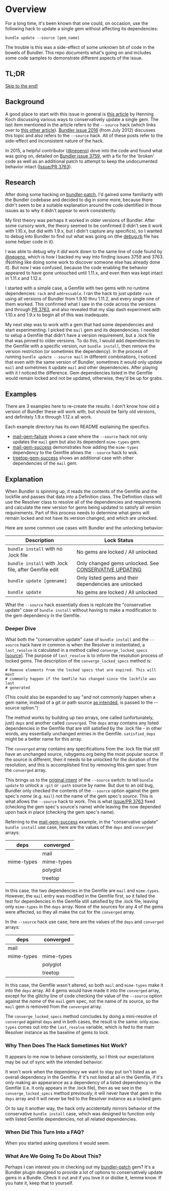 # Overview

For a long time, it's been known that one could, on occasion, use the following hack to update a single gem
without affecting its dependencies:

    bundle update --source [gem_name]

The trouble is this was a side-effect of some unknown bit of code in the bowels of Bundler. This repo documents
what's going on and includes some code samples to demonstrate different aspects of the issue.

## TL;DR

[Skip to the end!](https://github.com/chrismo/bundler-source-hack#why-then-does-the-hack-sometimes-not-work)

## Background

A good place to start with this issue in general is [this article](http://makandracards.com/makandra/13885-how-to-update-a-single-gem-conservatively)
by Henning Koch discussing various ways to conservatively update a single gem. The last item mentioned in the article
refers to the `--source` hack (which links over to [this other article](http://ilikestuffblog.com/2012/07/01/you-should-update-one-gem-at-a-time-with-bundler-heres-how/)).
[Bundler issue 2016](https://github.com/bundler/bundler/issues/2016) (from July 2012) discusses this topic and also
refers to the `--source` hack. All of these posts refer to the side-effect and inconsistent nature of the hack.

In 2015, a helpful contributor ([@neoeno](https://github.com/neoeno)) dove into the code and found what was going on, detailed on
[Bundler issue 3759](https://github.com/bundler/bundler/issues/3759), with a fix for the 'broken' code as well
as an additional patch to attempt to keep the undocumented behavior intact
([Issue/PR 3763](https://github.com/bundler/bundler/pull/3763)).

## Research

After doing some hacking on [bundler-patch](https://github.com/livingsocial/bundler-patch), I'd
gained some familiarity with the Bundler codebase and decided to dig in some more, because there didn't seem to be
a suitable explanation around the code identified in those issues as to why it didn't appear to work consistently.

My first theory was perhaps it worked in older versions of Bundler. After some cursory work, the theory seemed to be
confirmed (I didn't see it work with 1.10.x, but did with 1.9.x, but I didn't capture any specifics), so
I wanted to debug into Bundler to find out what was going on (the [debug.rb](debug.rb) file has some helper code
in it).

I was able to debug why it _did_ work down to the same line of code found by [@neoeno](https://github.com/neoeno),
which is how I backed my
way into finding issues 3759 and 3763. (Nothing like doing some work to discover someone else has
already done it). But now I was confused, because the code enabling the behavior appeared to have gone untouched
until 1.11.x, and even then was kept intact in 1.11.x and 1.12.x.

I started with a simple case, a Gemfile with two gems with no runtime dependencies: `rack` and `addressable`. I ran
the hack to just update `rack` using all versions of Bundler from 1.9.10 thru 1.11.2, and every single one of them
worked. This confirmed what I saw in the code across the versions and through [PR 3763](https://github.com/bundler/bundler/pull/3763),
and also revealed that my slap dash experiment with 1.10.x and 1.9.x to begin all of this was inadequate.

My next step was to work with a gem that had some dependencies and start experimenting. I picked the `mail` gem
and its dependencies. I needed to setup a Gemfile that didn't have a version requirement, but a .lock file that
was pinned to older versions. To do this, I would add dependencies to the Gemfile
with a specific version, run `bundle install`, then remove the version restriction (or sometimes the dependency).
In the process of running `bundle update --source mail` in different combinations, I noticed that even with the same
version of Bundler, sometimes it would only update `mail` and sometimes it update `mail` and other dependencies.
After playing with it I noticed the difference.
Gem dependencies listed in the Gemfile would remain locked and not be updated, otherwise, they'd be up for grabs.

## Examples

There are 3 examples here to re-create the results. I don't know how old a version of Bundler these will work with,
but should be fairly old versions, and definitely 1.9.x through 1.12.x all work.

Each example directory has its own README explaining the specifics.

- [mail-gem-failure](mail-gem-failure) shows a case where the `--source` hack not only updates the `mail` gem but also
its dependent `mime-types` gem.
- [mail-gem-success](mail-gem-success) demonstrates how adding the `mime-types` dependency to the Gemfile allows the
`--source` hack to wok.
- [treetop-gem-success](treetop-gem-success) shows an additional case with other dependencies of the `mail` gem.

## Explanation

When Bundler is spinning up, it reads the contents of the Gemfile and the lockfile and passes that data into a
Definition class. The Definition class will use the Resolver class to resolve all of the dependencies and requirements
and calculate the new version for gems being updated to satisfy all version requirements.
Part of this process needs to determine what gems will remain locked and not have its version changed,
and which are unlocked.

Here are some common use cases with Bundler and the unlocking behavior:

| Description                       | Lock Status                       |
|-----------------------------------|-----------------------------------|
| `bundle install` with no .lock file | No gems are locked / All unlocked |
| `bundle install` with .lock file, after Gemfile edit | Only changed gems unlocked. See [CONSERVATIVE UPDATING](http://bundler.io/v1.12/man/bundle-install.1.html#CONSERVATIVE-UPDATING)        |
| `bundle update [gemname]`           | Only listed gems and their dependencies are unlocked |
| `bundle update`                     | No gems are locked / All unlocked |

What the `--source` hack essentially does is replicate the "conservative update" case of `bundle install` without
having to make a modification to the gem dependency in the Gemfile.

### Deeper Dive

What both the "conservative update" case of `bundle install` and the `--source` hack have in common is when
the Resolver is instantiated, a `last_resolve` is calculated in a method called `converge_locked_specs`
[[source](https://github.com/bundler/bundler/blob/1-11-stable/lib/bundler/definition.rb#L516)]. The purpose of
`last_resolve` is to inform the resolution process of locked gems. The
description of the `converge_locked_specs` method is:

    # Remove elements from the locked specs that are expired. This will most
    # commonly happen if the Gemfile has changed since the lockfile was last
    # generated

(This could also be expanded to say "and not commonly happen when a gem name, instead of a git or path source
[as intended](http://bundler.io/v1.12/man/bundle-update.1.html), is passed to the --source option.")

The method works by building up two arrays, one called (unfortunately, just) `deps` and another called `converged`.
The `deps` array contains any listed dependencies in the Gemfile that are still satisfied by the .lock file - in
other words, any essentially unchanged entries in the Gemfile. `satisfied_deps` might be a better name
for this array.

The `converged` array contains any specifications from the .lock file that still have an unchanged source, rubygems.org
being the most popular source. If the source is different, then it needs to be unlocked for the duration of the
resolution, and this is accomplished first by removing this gem spec from the `converged` array.

This brings us to the [original intent](http://bundler.io/v1.12/man/bundle-update.1.html) of the `--source` switch:
to tell `bundle update` to unlock
a `:git` or `:path` source by name. But due to an old bug, Bundler only checked the contents of the
`--source` option against the gem spec's _name_ (e.g. `mail`) not the name of the gem spec's _source_. This is what
allows the `--source` hack to work. This is what [Issue/PR 3763](https://github.com/bundler/bundler/pull/3763) fixed
(checking the gem spec's source's name) while leaving the now depended upon hack in place (checking the gem spec's name).

Referring to the [mail-gem-success](mail-gem-success) example, in the "conservative update" `bundle install` use case,
here are the values of the `deps` and `converged` arrays:

| deps | converged |
|------|------------|
|            | mail |
| mime-types | mime-types |
|            | polyglot |
|            | treetop |

In this case, the two dependencies in the Gemfile are `mail` and `mime-types`. However, the `mail` entry was modified
in the Gemfile first, so it failed the test for dependencies in the Gemfile
still satisfied by the .lock file, leaving only `mime-types` in the `deps` array.
None of the sources for any 4 of the gems were affected, so they all make the cut for the `converged` array.


In the `--source` hack use case, here are the values of the `deps` and `converged` arrays:

| deps | converged |
|------|------------|
| mail        | |
| mime-types  | mime-types |
|             | polyglot |
|            | treetop |

In this case, the Gemfile wasn't altered, so both `mail` and `mime-types` make it into the `deps` array. All 4 gems
would have made it into the `converged` array, except for the glitchy line of code checking the value of the
`--source` option against the _name_ of the `mail` gem spec, not the name of its source, so the `mail` gem is removed
from the `converged` array.

The `converge_locked_specs` method concludes by doing a mini-resolve of `converged` against `deps` and in both cases,
the result is the same: only `mime-types` comes out into the `last_resolve` variable, which is fed to the
main Resolver instance as the baseline of gems to lock.


### Why Then Does The Hack Sometimes Not Work?

It appears to me now to behave consistently, so I think our expectations may be out of sync with the intended behavior.

It won't work when the dependency we want to stay put isn't listed as an overall dependency in the Gemfile. If it's
not listed at all in the Gemfile, if it's _only_ making an appearance as a dependency of a listed dependency
in the Gemfile (i.e. it only appears in the .lock file), then as we see in the `converge_locked_specs` method previously,
it will never have that gem in the `deps` array and it will never be fed to the Resolver instance as a locked gem.

Or to say it another way, the hack only accidentally mirrors behavior of the conservative `bundle install` case, which
was designed to function only with listed Gemfile dependencies, not all related dependencies.


### When Did This Turn Into a FAQ?

When you started asking questions it would seem.


### What Are We Going To Do About This?

Perhaps I can interest you in checking out my [bundler-patch](https://github.com/livingsocial/bundler-patch) gem?
It's a Bundler plugin designed to provide a lot of options to conservatively update gems in a Bundle. Check
it out and if you love it or dislike it, lemme know. If you hate it, keep that to yourself.
